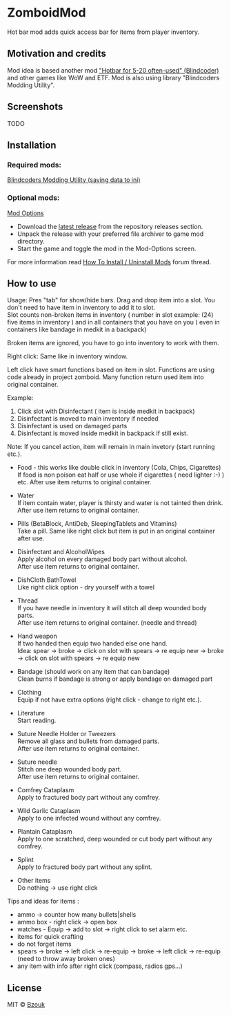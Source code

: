 # ZomboidMod

Hot bar mod adds quick access bar for items from player inventory.


## Motivation and credits

Mod idea is based another mod ["Hotbar for 5-20 often-used" (Blindcoder)](https://theindiestone.com/forums/index.php?/topic/13356-hotbar-for-quick-item-access-v072/) and other games like WoW and ETF. Mod is also using library "Blindcoders Modding Utility".

## Screenshots

TODO

## Installation

### Required mods:
[Blindcoders Modding Utility (saving data to ini)](https://steamcommunity.com/workshop/filedetails/?id=503640135)

### Optional mods:
[Mod Options](https://steamcommunity.com/sharedfiles/filedetails/?id=2169435993)

- Download the [latest release](https://github.com/Bzouk/pz-bzoukhotbar/releases/) from the repository releases section.
- Unpack the release with your preferred file archiver to game mod directory.
- Start the game and toggle the mod in the Mod-Options screen.

For more information read [How To Install / Uninstall Mods](https://theindiestone.com/forums/index.php?/topic/1395-how-to-install-uninstall-mods/) forum thread.

## How to use

Usage:
Pres "tab" for show/hide bars. Drag and drop item into a slot. You don't need to have item in inventory to add it to slot.  
Slot counts non-broken items in inventory ( number in slot example: (24) five items in inventory ) and in all containers that you have on you ( even in containers like bandage in medkit in a backpack)

Broken items are ignored, you have to go into inventory to work with them.

Right click: Same like in inventory window.

Left click have smart functions based on item in slot. Functions are using code already in project zomboid. Many function return used item into original container.

Example:
1) Click slot with Disinfectant ( item is inside medkit in backpack)
2) Disinfectant is moved to main inventory if needed
3) Disinfectant is used on damaged parts
4) Disinfectant is moved inside medkit in backpack if still exist.

Note: If you cancel action, item will remain in main invetory (start running etc.).

- Food - this works like double click in inventory (Cola, Chips, Cigarettes)  
  If food is non poison eat half or use whole if cigarettes ( need lighter :-) ) etc.
  After use item returns to original container.

- Water  
  If item contain water, player is thirsty and water is not tainted then drink.  
  After use item returns to original container.

- Pills (BetaBlock, AntiDeb, SleepingTablets and Vitamins)  
  Take a pill. Same like right click but item is put in an original container after use.

- Disinfectant and AlcoholWipes  
  Apply alcohol on every damaged body part without alcohol.  
  After use item returns to original container.

- DishCloth BathTowel  
  Like right click option - dry yourself with a towel

- Thread  
  If you have needle in inventory it will stitch all deep wounded body parts.  
  After use item returns to original container. (needle and thread)

- Hand weapon  
  If two handed then equip two handed else one hand.  
  Idea: spear -> broke -> click on slot with spears -> re equip new -> broke -> click on slot with spears -> re equip new

- Bandage (should work on any item that can bandage)  
  Clean burns if bandage is strong or apply bandage on damaged part

- Clothing  
  Equip if not have extra options (right click - change to right etc.).

- Literature  
  Start reading.

- Suture Needle Holder or Tweezers  
  Remove all glass and bullets from damaged parts.  
  After use item returns to original container.

- Suture needle  
  Stitch one deep wounded body part.  
  After use item returns to original container.

- Comfrey Cataplasm  
  Apply to fractured body part without any comfrey.

- Wild Garlic Cataplasm  
  Apply to one infected wound without any comfrey.

- Plantain Cataplasm  
  Apply to one scratched, deep wounded or cut body part without any comfrey.

- Splint  
  Apply to fractured body part without any splint.

- Other items  
  Do nothing -> use right click

Tips and ideas for items :
- ammo -> counter how many bullets|shells
- ammo box - right click -> open box
- watches - Equip -> add to slot -> right click to set alarm etc.
- items for quick crafting
- do not forget items
- spears -> broke -> left click -> re-equip -> broke -> left click -> re-equip  (need to throw away broken ones)
- any item with info after right click (compass, radios gps...)

## License

MIT © [Bzouk](https://github.com/Bzouk)
